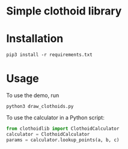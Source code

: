 Simple clothoid library
===

# Installation
```
pip3 install -r requirements.txt
```

# Usage
To use the demo, run
```
python3 draw_clothoids.py
```

To use the calculator in a Python script:
```python
from clothoidlib import ClothoidCalculator
calculator = ClothoidCalculator
params = calculator.lookup_points(a, b, c)
```